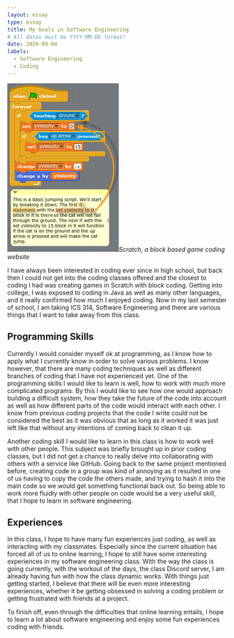 ```yaml
---
layout: essay
type: essay
title: My Goals in Software Engineering
# All dates must be YYYY-MM-DD format!
date: 2020-09-04
labels:
  - Software Engineering
  - Coding
---
```


<img class="ui left floated image" src="../images/scratch.png">*Scratch, a block based game coding website*

I have always been interested in coding ever since in high school, but back then I could not get into the coding classes offered and the closest to coding I had was creating games in Scratch with block coding. Getting into college, I was exposed to coding in Java as well as many other languages, and it really confirmed how much I enjoyed coding. Now in my last semester of school, I am taking ICS 314, Software Engineering and there are various things that I want to take away from this class.

## Programming Skills

Currently I would consider myself ok at programming, as I know how to apply what I currently know in order to solve various problems. I know however, that there are many coding techniques as well as different branches of coding that I have not experienced yet. One of the programming skills I would like to learn is well, how to work with much more complicated programs. By this I would like to see how one would approach building a difficult system, how they take the future of the code into account as well as how different parts of the code would interact with each other. I know from previous coding projects that the code I write could not be considered the best as it was obvious that as long as it worked it was just left like that without any intentions of coming back to clean it up.

Another coding skill I would like to learn in this class is how to work well with other people. This subject was briefly brought up in prior coding classes, but I did not get a chance to really delve into collaborating with others with a service like GitHub. Going back to the same project mentioned before, creating code in a group was kind of annoying as it resulted in one of us having to copy the code the others made, and trying to hash it into the main code so we would get something functional back out. So being able to work more fluidly with other people on code would be a very useful skill, that I hope to learn in software engineering.

## Experiences

In this class, I hope to have many fun experiences just coding, as well as interacting with my classmates. Especially since the current situation has forced all of us to online learning, I hope to still have some interesting experiences in my software engineering class. With the way the class is going currently, with the workout of the days, the class Discord server, I am already having fun with how the class dynamic works. With things just getting started, I believe that there will be even more interesting experiences, whether it be getting obsessed in solving a coding problem or getting frustrated with friends at a project.


To finish off, even through the difficulties that online learning entails, I hope to learn a lot about software engineering and enjoy some fun experiences coding with friends.


